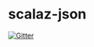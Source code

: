 # scalaz-json

[![Gitter](https://badges.gitter.im/scalaz/scalaz-json.svg)](https://gitter.im/scalaz/scalaz-json?utm_source=badge&utm_medium=badge&utm_campaign=pr-badge&utm_content=badge)